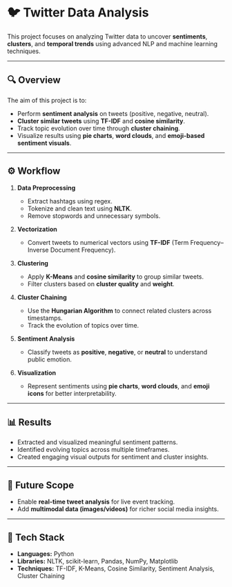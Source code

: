 # 🐦 Twitter Data Analysis

This project focuses on analyzing Twitter data to uncover **sentiments**, **clusters**, and **temporal trends** using advanced NLP and machine learning techniques.

---

## 🔍 Overview
The aim of this project is to:
- Perform **sentiment analysis** on tweets (positive, negative, neutral).  
- **Cluster similar tweets** using **TF-IDF** and **cosine similarity**.  
- Track topic evolution over time through **cluster chaining**.  
- Visualize results using **pie charts**, **word clouds**, and **emoji-based sentiment visuals**.

---

## ⚙️ Workflow
1. **Data Preprocessing**  
   - Extract hashtags using regex.  
   - Tokenize and clean text using **NLTK**.  
   - Remove stopwords and unnecessary symbols.  

2. **Vectorization**  
   - Convert tweets to numerical vectors using **TF-IDF** (Term Frequency–Inverse Document Frequency).  

3. **Clustering**  
   - Apply **K-Means** and **cosine similarity** to group similar tweets.  
   - Filter clusters based on **cluster quality** and **weight**.  

4. **Cluster Chaining**  
   - Use the **Hungarian Algorithm** to connect related clusters across timestamps.  
   - Track the evolution of topics over time.  

5. **Sentiment Analysis**  
   - Classify tweets as **positive**, **negative**, or **neutral** to understand public emotion.  

6. **Visualization**  
   - Represent sentiments using **pie charts**, **word clouds**, and **emoji icons** for better interpretability.

---

## 📊 Results
- Extracted and visualized meaningful sentiment patterns.  
- Identified evolving topics across multiple timeframes.  
- Created engaging visual outputs for sentiment and cluster insights.

---

## 🚀 Future Scope
- Enable **real-time tweet analysis** for live event tracking.  
- Add **multimodal data (images/videos)** for richer social media insights.  

---

## 🧠 Tech Stack
- **Languages:** Python  
- **Libraries:** NLTK, scikit-learn, Pandas, NumPy, Matplotlib  
- **Techniques:** TF-IDF, K-Means, Cosine Similarity, Sentiment Analysis, Cluster Chaining  

